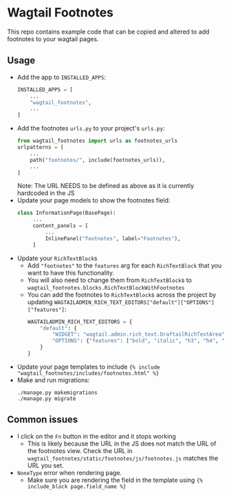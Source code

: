 # Wagtail Footnotes

This repo contains example code that can be copied and altered to add footnotes to your wagtail pages.

## Usage
 - Add the app to `INSTALLED_APPS`:
   ```python
   INSTALLED_APPS = [
       ...
       "wagtail_footnotes",
       ...
   ]
   ```
 - Add the footnotes `urls.py` to your project's `urls.py`:
   ```python
   from wagtail_footnotes import urls as footnotes_urls
   urlpatterns = [
       ...
       path("footnotes/", include(footnotes_urls)),
       ...
   ]
   ```
   Note: The URL NEEDS to be defined as above as it is currently hardcoded in the JS
 - Update your page models to show the footnotes field:
   ```python
   class InformationPage(BasePage):
        ...
        content_panels = [
            ...
            InlinePanel("footnotes", label="Footnotes"),
        ]
   ```
 - Update your `RichTextBlock`s 
    - Add `"footnotes"` to the `features` arg for each `RichTextBlock` that you want to have this functionality.
    - You will also need to change them from `RichTextBlock`s to `wagtail_footnotes.blocks.RichTextBlockWithFootnotes`
    - You can add the footnotes to `RichTextBlock`s across the project by updating `WAGTAILADMIN_RICH_TEXT_EDITORS["default"]["OPTIONS"]["features"]`:
      ```python
      WAGTAILADMIN_RICH_TEXT_EDITORS = {
          "default": {
              "WIDGET": "wagtail.admin.rich_text.DraftailRichTextArea",
              "OPTIONS": {"features": ["bold", "italic", "h3", "h4", "ol", "ul", "link", "footnotes"]},
          }
      }
      ```
 - Update your page templates to include `{% include "wagtail_footnotes/includes/footnotes.html" %}`
 - Make and run migrations:
   ```
   ./manage.py makemigrations
   ./manage.py migrate
   ```

## Common issues
 - I click on the `Fn` button in the editor and it stops working
    - This is likely because the URL in the JS does not match the URL of the footnotes view. Check the URL in `wagtail_footnotes/static/footnotes/js/footnotes.js` matches the URL you set.
 - `NoneType` error when rendering page.
    - Make sure you are rendering the field in the template using `{% include_block page.field_name %}`
